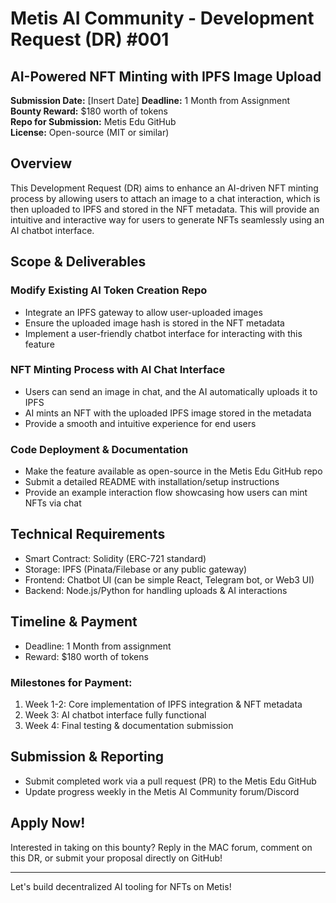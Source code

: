 # Metis AI Community - Development Request (DR) #001

## AI-Powered NFT Minting with IPFS Image Upload

**Submission Date:** [Insert Date]
**Deadline:** 1 Month from Assignment  
**Bounty Reward:** $180 worth of tokens  
**Repo for Submission:** Metis Edu GitHub  
**License:** Open-source (MIT or similar)

## Overview
This Development Request (DR) aims to enhance an AI-driven NFT minting process by allowing users to attach an image to a chat interaction, which is then uploaded to IPFS and stored in the NFT metadata. This will provide an intuitive and interactive way for users to generate NFTs seamlessly using an AI chatbot interface.

## Scope & Deliverables

### Modify Existing AI Token Creation Repo
- Integrate an IPFS gateway to allow user-uploaded images
- Ensure the uploaded image hash is stored in the NFT metadata
- Implement a user-friendly chatbot interface for interacting with this feature

### NFT Minting Process with AI Chat Interface
- Users can send an image in chat, and the AI automatically uploads it to IPFS
- AI mints an NFT with the uploaded IPFS image stored in the metadata
- Provide a smooth and intuitive experience for end users

### Code Deployment & Documentation
- Make the feature available as open-source in the Metis Edu GitHub repo
- Submit a detailed README with installation/setup instructions
- Provide an example interaction flow showcasing how users can mint NFTs via chat

## Technical Requirements
- Smart Contract: Solidity (ERC-721 standard)
- Storage: IPFS (Pinata/Filebase or any public gateway)
- Frontend: Chatbot UI (can be simple React, Telegram bot, or Web3 UI)
- Backend: Node.js/Python for handling uploads & AI interactions

## Timeline & Payment
- Deadline: 1 Month from assignment
- Reward: $180 worth of tokens

### Milestones for Payment:
1. Week 1-2: Core implementation of IPFS integration & NFT metadata
2. Week 3: AI chatbot interface fully functional
3. Week 4: Final testing & documentation submission

## Submission & Reporting
- Submit completed work via a pull request (PR) to the Metis Edu GitHub
- Update progress weekly in the Metis AI Community forum/Discord

## Apply Now!
Interested in taking on this bounty? Reply in the MAC forum, comment on this DR, or submit your proposal directly on GitHub!

---
Let's build decentralized AI tooling for NFTs on Metis!